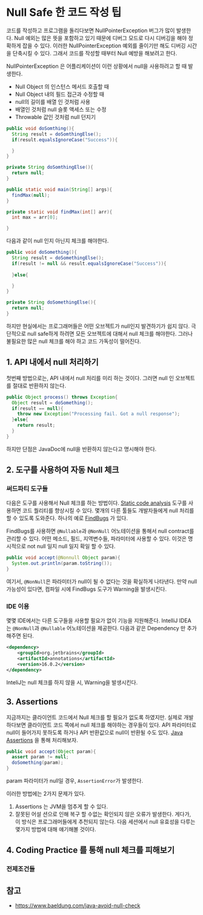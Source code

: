 # Null Safe 한 코드 작성 팁
코드를 작성하고 프로그램을 돌리다보면 NullPointerException 버그가 많이 발생한다. Null 예외는 많은 뜻을 포함하고 있기 때문에 디버그 모드로 다시 디버깅을 해야 정확하게 잡을 수 있다. 이러한 NullPointerException 예외를 줄이기만 해도 디버깅 시간을 단축시킬 수 있다. 그래서 코드를 작성할 때부터 Null 예방을 해보려고 한다.

NullPointerException 은 어플리케이션이 이런 상황에서 null을 사용하려고 할 때 발생한다. 
- Null Object 의 인스턴스 메서드 호출할 때
- Null Object 내의 필드 접근과 수정할 때
- null의 길이를 배열 인 것처럼 사용
- 배열인 것처럼 null 슬롯 액세스 또는 수정
- Throwable 값인 것처럼 null 던지기

```java
public void doSomthing(){
  String result = doSomthingElse();
  if(result.equalsIgnoreCase("Success")){

  }
}

private String doSomthingElse(){
  return null;
}
```

```java
public static void main(String[] args){
  findMax(null);
}

private static void findMax(int[] arr){
  int max = arr[0];

}
```

다음과 같이 null 인지 아닌지 체크를 해야한다.
```java
public void doSomething(){
  String result = doSomethingElse();
  if(result != null && result.equalsIgnoreCase("Success")){
  
  }else{

  }
}

private String doSomethingElse(){
  return null;
}
```
하지만 현실에서는 프로그래머들은 어떤 오브젝트가 null인지 발견하기가 쉽지 않다. 극단적으로 null safe하게 하려면 모든 오브젝트에 대해서 null 체크를 해야한다. 그러나 불필요한 많은 null 체크를 해야 하고 코드 가독성이 떨어진다.

## 1. API 내에서 null 처리하기
첫번째 방법으로는, API 내에서 null 처리를 미리 하는 것이다. 그러면 null 인 오브젝트를 절대로 반환하지 않는다.
```java
public Object process() throws Exception{
  Object result = doSomething();
  if(result == null){
    throw new Exception("Processing fail. Got a null response");
  }else{
    return result;
  }
}
```
하지만 단점은 JavaDoc에 null을 반환하지 않는다고 명시해야 한다.

## 2. 도구를 사용하여 자동 Null 체크
### 써드파티 도구들
다음은 도구를 사용해서 Null 체크를 하는 방법이다. [Static code analysis](https://www.baeldung.com/java-static-analysis-tools) 도구를 사용하면 코드 퀄리티를 향상시킬 수 있다. 몇개의 다른 툴들도 개발자들에게 null 처리를 할 수 있도록 도와준다. 하나의 예로 [FindBugs](https://www.baeldung.com/intro-to-findbugs) 가 있다.

FindBugs를 사용하면 `@Nullable`과 `@NonNull` 어노테이션을 통해서 null contract를 관리할 수 있다. 어떤 메소드, 필드, 지역변수들, 파라미터에 사용할 수 있다. 이것은 명시적으로 not null 일지 null 일지 확일 할 수 있다.
```java
public void accept(@Nonnull Object param){
  System.out.println(param.toString());
}
```
여기서, `@NonNull`은 파라미터가 null이 될 수 없다는 것을 확실하게 나타낸다. 만약 null 가능성이 있다면, 컴파일 시에 FindBugs 도구가 Warning을 발생시킨다.

### IDE 이용
몇몇 IDE에서는 다른 도구들을 사용할 필요가 없이 기능을 지원해준다. IntelliJ IDEA 는 `@NonNull`과 `@Nullable` 어노테이션을 제공한다. 다음과 같은 Dependency 만 추가해주면 된다.
```xml
<dependency>
    <groupId>org.jetbrains</groupId>
    <artifactId>annotations</artifactId>
    <version>16.0.2</version>
</dependency>
```
InteliJ는 null 체크를 하지 않을 시, Warning을 발생시킨다.

## 3. Assertions
지금까지는 클라이언트 코드에서 Null 체크를 할 필요가 없도록 하였지만. 실제로 개발하다보면 클라이언트 코드 쪽에서 null 체크를 해야하는 경우들이 있다. API 파라미터로 null이 들어가지 못하도록 하거나 API 반환값으로 null이 반환될 수도 있다. [Java Assertions](https://www.baeldung.com/java-assert) 을 통해 처리해보자.

```java
public void accept(Object param){
  assert param != null;
  doSomething(param);
}
```

param 파라미터가 null일 경우, `AssertionError`가 발생한다.

이러한 방법에는 2가지 문제가 있다. 
1. Assertions 는 JVM을 멈추게 할 수 있다.
2. 잘못된 어설 션으로 인해 복구 할 수없는 확인되지 않은 오류가 발생한다.
게다가, 이 방식은 프로그래머들에게 추천되지 않는다. 다음 세션에서 null 유효성을 다루는 몇가지 방법에 대해 얘기해볼 것이다.

## 4. Coding Practice 를 통해 null 체크를 피해보기

### 전제조건들


## 참고
- https://www.baeldung.com/java-avoid-null-check